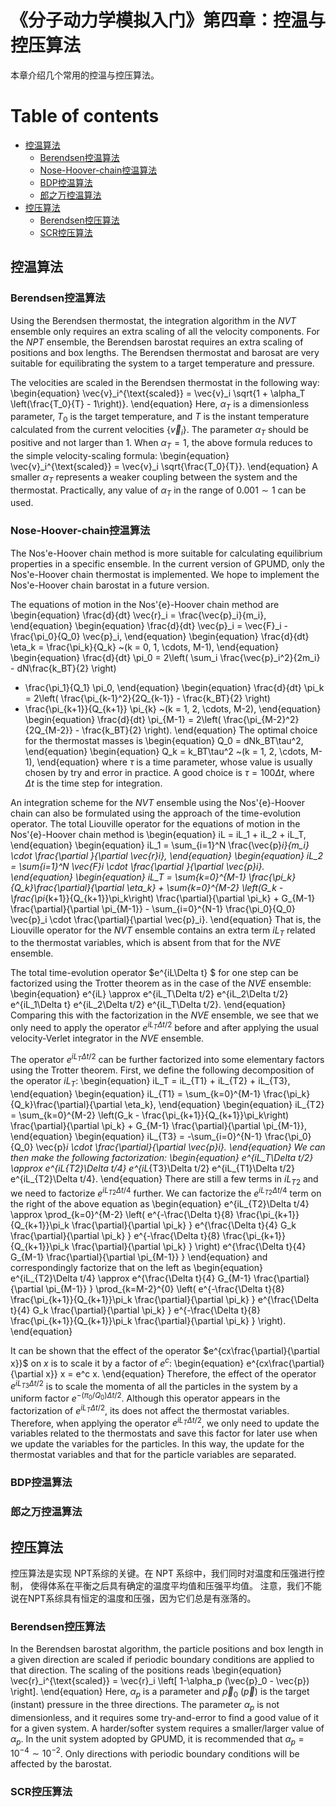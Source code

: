 
# 《分子动力学模拟入门》第四章：控温与控压算法

本章介绍几个常用的控温与控压算法。

# Table of contents
- [控温算法](#控温算法)
  - [Berendsen控温算法](#Berendsen控温算法)
  - [Nose-Hoover-chain控温算法](#Nose-Hoover-chain控温算法)
  - [BDP控温算法](#BDP控温算法)
  - [郎之万控温算法](#郎之万控温算法)
- [控压算法](#控压算法)
  - [Berendsen控压算法](#Berendsen控压算法)
  - [SCR控压算法](#SCR控压算法)


## 控温算法

### Berendsen控温算法

Using the Berendsen thermostat, the integration algorithm in the $NVT$ ensemble only requires an extra scaling of all the velocity components. For the $NPT$ ensemble, the Berendsen barostat requires an extra scaling of positions and box lengths. The Berendsen thermostat and barosat are very suitable for equilibrating the system to a target temperature and pressure.

The velocities are scaled in the Berendsen thermostat in the following way:
\begin{equation}
\vec{v}_i^{\text{scaled}}
= \vec{v}_i
\sqrt{1 + \alpha_T \left(\frac{T_0}{T} - 1\right)}.
\end{equation}
Here, $\alpha_T$ is a dimensionless parameter, $T_0$ is the target temperature, and $T$ is the instant temperature calculated from the current velocities $\{ \vec{v}_i \}$. The parameter $\alpha_T$ should be positive and not larger than 1. When $\alpha_T=1$, the above formula reduces to the simple velocity-scaling formula:
\begin{equation}
\vec{v}_i^{\text{scaled}}
= \vec{v}_i \sqrt{\frac{T_0}{T}}.
\end{equation}
A smaller $\alpha_T$ represents a weaker coupling between the system and the thermostat. Practically, any value of $\alpha_T$ in the range of $0.001 \sim 1$ can be used.

### Nose-Hoover-chain控温算法

The Nos\'e-Hoover chain method  is more suitable for calculating equilibrium properties in a specific ensemble. In the current version of GPUMD, only the Nos\'e-Hoover chain thermostat is implemented. We hope to implement the Nos\'e-Hoover chain barostat in a future version.

The equations of motion in the Nos\'{e}-Hoover chain method are
\begin{equation}
\frac{d}{dt} \vec{r}_i = \frac{\vec{p}_i}{m_i},
\end{equation}
\begin{equation}
\frac{d}{dt} \vec{p}_i = \vec{F}_i - \frac{\pi_0}{Q_0} \vec{p}_i,
\end{equation}
\begin{equation}
\frac{d}{dt} \eta_k = \frac{\pi_k}{Q_k} ~(k = 0, 1, \cdots, M-1),
\end{equation}
\begin{equation}
\frac{d}{dt} \pi_0 =
2\left(
\sum_i \frac{\vec{p}_i^2}{2m_i} - dN\frac{k_BT}{2}
\right)
- \frac{\pi_1}{Q_1} \pi_0,
\end{equation}
\begin{equation}
\frac{d}{dt} \pi_k =
2\left( \frac{\pi_{k-1}^2}{2Q_{k-1}} - \frac{k_BT}{2} \right)
- \frac{\pi_{k+1}}{Q_{k+1}} \pi_{k} ~(k = 1, 2, \cdots, M-2),
\end{equation}
\begin{equation}
\frac{d}{dt} \pi_{M-1} =
2\left( \frac{\pi_{M-2}^2}{2Q_{M-2}} - \frac{k_BT}{2} \right).
\end{equation}
The optimal choice  for the thermostat masses is
\begin{equation}
Q_0 = dNk_BT\tau^2,
\end{equation}
\begin{equation}
Q_k = k_BT\tau^2 ~(k = 1, 2, \cdots, M-1),
\end{equation}
where $\tau$ is a time parameter, whose value is usually chosen by try and error in practice. A good choice is $\tau = 100 \Delta t$, where $\Delta t$ is the time step for integration.

An integration scheme for the $NVT$ ensemble using the Nos\'{e}-Hoover chain can also be formulated using the approach of the time-evolution operator. The total Liouville operator for the equations of motion in the Nos\'{e}-Hoover chain method is 
\begin{equation}
iL = iL_1 + iL_2 + iL_T,
\end{equation}
\begin{equation}
iL_1 = \sum_{i=1}^N
\frac{\vec{p}_i}{m_i} \cdot
\frac{\partial }{\partial \vec{r}_i},
\end{equation}
\begin{equation}
iL_2 = \sum_{i=1}^N
\vec{F}_i \cdot
\frac{\partial }{\partial \vec{p}_i}.
\end{equation}
\begin{equation}
iL_T =
\sum_{k=0}^{M-1} \frac{\pi_k}{Q_k}\frac{\partial}{\partial \eta_k} +
\sum_{k=0}^{M-2} \left(G_k - \frac{\pi_{k+1}}{Q_{k+1}}\pi_k\right)
     \frac{\partial}{\partial \pi_k}                               +
G_{M-1} \frac{\partial}{\partial \pi_{M-1}}                        -
\sum_{i=0}^{N-1}
\frac{\pi_0}{Q_0} \vec{p}_i \cdot \frac{\partial}{\partial \vec{p}_i}.
\end{equation}
That is, the Liouville operator for the $NVT$ ensemble contains an extra term $iL_T$ related to the thermostat variables, which is absent from that for the $NVE$ ensemble.

The total time-evolution operator $e^{iL\Delta t} $ for one step can be factorized using the Trotter theorem as in the case of the $NVE$ ensemble:
\begin{equation}
e^{iL} \approx
e^{iL_T\Delta t/2}
e^{iL_2\Delta t/2}
e^{iL_1\Delta t}
e^{iL_2\Delta t/2}
e^{iL_T\Delta t/2}.
\end{equation}
Comparing this with the factorization in the $NVE$ ensemble, we see that we only need to apply the operator $e^{iL_T\Delta t/2}$ before and after applying the usual velocity-Verlet integrator in the $NVE$ ensemble.

The operator $e^{iL_T\Delta t/2}$ can be further factorized into some elementary factors using the Trotter theorem. First, we define the following decomposition of the operator $iL_T$:
\begin{equation}
iL_T =  iL_{T1} + iL_{T2} + iL_{T3},
\end{equation}
\begin{equation}
iL_{T1} =
\sum_{k=0}^{M-1} \frac{\pi_k}{Q_k}\frac{\partial}{\partial \eta_k},
\end{equation}
\begin{equation}
iL_{T2} =
\sum_{k=0}^{M-2} \left(G_k - \frac{\pi_{k+1}}{Q_{k+1}}\pi_k\right)
     \frac{\partial}{\partial \pi_k}                               +
G_{M-1} \frac{\partial}{\partial \pi_{M-1}},
\end{equation}
\begin{equation}
iL_{T3} = -\sum_{i=0}^{N-1}
\frac{\pi_0}{Q_0} \vec{p}_i \cdot \frac{\partial}{\partial \vec{p}_i}.
\end{equation}
We can then make the following factorization:
\begin{equation}
e^{iL_T\Delta t/2} \approx
e^{iL_{T2}\Delta t/4}
e^{iL_{T3}\Delta t/2}
e^{iL_{T1}\Delta t/2}
e^{iL_{T2}\Delta t/4}.
\end{equation}
There are still a few terms in $iL_{T2}$ and we need to factorize $e^{iL_{T2}\Delta t/4}$ further. We can factorize the $e^{iL_{T2}\Delta t/4}$ term on the right of the above equation as
\begin{equation}
e^{iL_{T2}\Delta t/4} \approx
\prod_{k=0}^{M-2}
\left(
e^{-\frac{\Delta t}{8} \frac{\pi_{k+1}}{Q_{k+1}}\pi_k \frac{\partial}{\partial \pi_k} }
e^{\frac{\Delta t}{4} G_k \frac{\partial}{\partial \pi_k} }
e^{-\frac{\Delta t}{8} \frac{\pi_{k+1}}{Q_{k+1}}\pi_k \frac{\partial}{\partial \pi_k} }
\right)
e^{\frac{\Delta t}{4} G_{M-1} \frac{\partial}{\partial \pi_{M-1}} }
\end{equation}
and correspondingly factorize that on the left as
\begin{equation}
e^{iL_{T2}\Delta t/4} \approx
e^{\frac{\Delta t}{4} G_{M-1} \frac{\partial}{\partial \pi_{M-1}} }
\prod_{k=M-2}^{0}
\left(
e^{-\frac{\Delta t}{8} \frac{\pi_{k+1}}{Q_{k+1}}\pi_k \frac{\partial}{\partial \pi_k} }
e^{\frac{\Delta t}{4} G_k \frac{\partial}{\partial \pi_k} }
e^{-\frac{\Delta t}{8} \frac{\pi_{k+1}}{Q_{k+1}}\pi_k \frac{\partial}{\partial \pi_k} }
\right).
\end{equation}

It can be shown that the effect of the operator $e^{cx\frac{\partial}{\partial x}}$ on $x$ is to scale it by a factor of $e^c$:
\begin{equation}
e^{cx\frac{\partial}{\partial x}} x = e^c x.
\end{equation}
Therefore, the effect of the operator $e^{iL_{T3}\Delta t/2}$ is to scale the momenta of all the particles in the system by a uniform factor $e^{-(\pi_0/Q_0)\Delta t/2}$. Although this operator appears in the factorization of $e^{iL_{T}\Delta t/2}$, its does not affect the thermostat variables. Therefore, when applying the operator $e^{iL_{T}\Delta t/2}$, we only need to update the variables related to the thermostats and save this factor for later use when we update the variables for the particles. In this way, the update for the thermostat variables and that for the particle variables are separated.

### BDP控温算法

### 郎之万控温算法

## 控压算法


控压算法是实现 NPT系综的关键。在 NPT 系综中，我们同时对温度和压强进行控制，
使得体系在平衡之后具有确定的温度平均值和压强平均值。
注意，我们不能说在NPT系综具有恒定的温度和压强，因为它们总是有涨落的。

### Berendsen控压算法

In the Berendsen barostat algorithm, the particle positions and box length in a given direction are scaled if periodic boundary conditions are applied to that direction. The scaling of the positions reads
\begin{equation}
\vec{r}_i^{\text{scaled}}
= \vec{r}_i \left[ 1-\alpha_p (\vec{p}_0 - \vec{p}) \right].
\end{equation}
Here, $\alpha_p$ is a parameter and $\vec{p}_0$ ($\vec{p}$) is the target (instant) pressure in the three directions. The parameter $\alpha_p$ is not dimensionless, and it requires some try-and-error to find a good value of it for a given system. A harder/softer system requires a smaller/larger value of $\alpha_p$. In the unit system adopted by GPUMD, it is recommended that $\alpha_p = 10^{-4} \sim 10^{-2}$.
Only directions with periodic boundary conditions will be affected by the barostat.

### SCR控压算法
